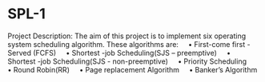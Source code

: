 # SPL-1

Project Description:
The aim of this project is to implement six operating system scheduling algorithm. These
algorithms are:
    • First-come first -Served (FCFS)
    • Shortest -job Scheduling(SJS – preemptive)
    • Shortest -job Scheduling(SJS - non-preemptive)
    • Priority Scheduling
    • Round Robin(RR)
    • Page replacement Algorithm
    • Banker’s Algorithm
